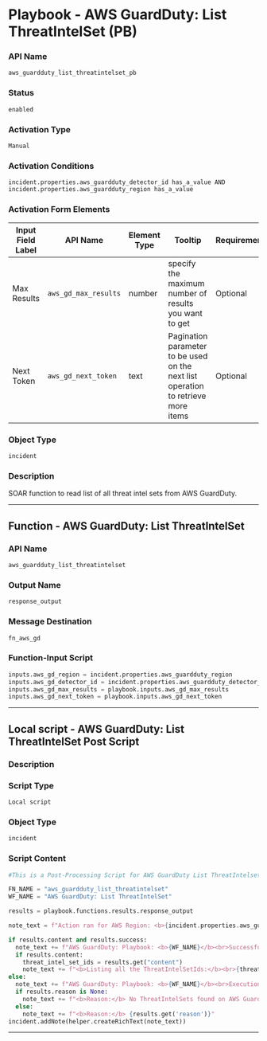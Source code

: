 <!--
    DO NOT MANUALLY EDIT THIS FILE
    THIS FILE IS AUTOMATICALLY GENERATED WITH resilient-sdk codegen
    Generated with resilient-sdk v51.0.7.0.1603
-->

# Playbook - AWS GuardDuty: List ThreatIntelSet (PB)

### API Name
`aws_guardduty_list_threatintelset_pb`

### Status
`enabled`

### Activation Type
`Manual`

### Activation Conditions
`incident.properties.aws_guardduty_detector_id has_a_value AND incident.properties.aws_guardduty_region has_a_value`

### Activation Form Elements
| Input Field Label | API Name | Element Type | Tooltip | Requirement |
| ----------------- | -------- | ------------ | ------- | ----------- |
| Max Results | `aws_gd_max_results` | number | specify the maximum number of results you want to get  | Optional |
| Next Token | `aws_gd_next_token` | text | Pagination parameter to be used on the next list operation to retrieve more items | Optional |

### Object Type
`incident`

### Description
SOAR function to read list of all threat intel sets from AWS GuardDuty.


---
## Function - AWS GuardDuty: List ThreatIntelSet

### API Name
`aws_guardduty_list_threatintelset`

### Output Name
`response_output`

### Message Destination
`fn_aws_gd`

### Function-Input Script
```python
inputs.aws_gd_region = incident.properties.aws_guardduty_region
inputs.aws_gd_detector_id = incident.properties.aws_guardduty_detector_id
inputs.aws_gd_max_results = playbook.inputs.aws_gd_max_results
inputs.aws_gd_next_token = playbook.inputs.aws_gd_next_token
```

---

## Local script - AWS GuardDuty: List ThreatIntelSet Post Script

### Description


### Script Type
`Local script`

### Object Type
`incident`

### Script Content
```python
#This is a Post-Processing Script for AWS GuardDuty List ThreatIntelset

FN_NAME = "aws_guardduty_list_threatintelset"
WF_NAME = "AWS GuardDuty: List ThreatIntelSet"

results = playbook.functions.results.response_output

note_text = f"Action ran for AWS Region: <b>{incident.properties.aws_guardduty_region}</b><br>"

if results.content and results.success:
  note_text += f"AWS GuardDuty: Playbook: <b>{WF_NAME}</b><br>Successfully executed for SOAR function <b>{FN_NAME}</b><br>"
  if results.content:
    threat_intel_set_ids = results.get("content")
    note_text += f"<b>Listing all the ThreatIntelSetIds:</b><br>{threat_intel_set_ids}"
else:
  note_text += f"AWS GuardDuty: Playbook: <b>{WF_NAME}</b><br>Execution error for SOAR function <b>{FN_NAME}</b><br>"
  if results.reason is None:
    note_text += f"<b>Reason:</b> No ThreatIntelSets found on AWS GuardDuty for this region"
  else:
    note_text += f"<b>Reason:</b> {results.get('reason')}"
incident.addNote(helper.createRichText(note_text))
```

---

